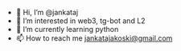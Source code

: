 - 👋 Hi, I’m @jankataj
- 👀 I’m interested in web3, tg-bot and L2
- 🌱 I’m currently learning python
- 📫 How to reach me jankatajakoski@gmail.com
